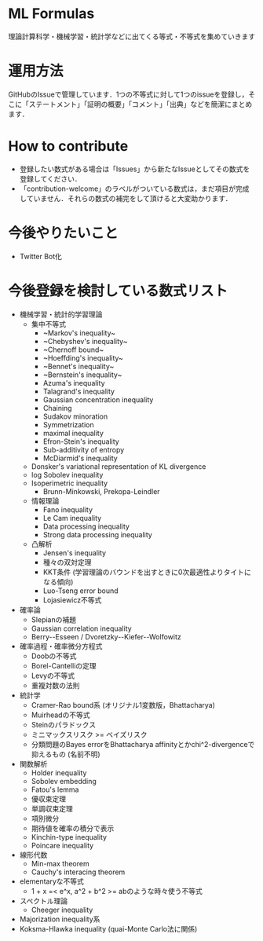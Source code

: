# ML Formulas
理論計算科学・機械学習・統計学などに出てくる等式・不等式を集めていきます

# 運用方法

GitHubのIssueで管理しています．1つの不等式に対して1つのissueを登録し，そこに「ステートメント」「証明の概要」「コメント」「出典」などを簡潔にまとめます．

# How to contribute

* 登録したい数式がある場合は「Issues」から新たなIssueとしてその数式を登録してください．
* 「contribution-welcome」のラベルがついている数式は，まだ項目が完成していません．それらの数式の補完をして頂けると大変助かります．

# 今後やりたいこと

* Twitter Bot化

# 今後登録を検討している数式リスト

* 機械学習・統計的学習理論
  * 集中不等式
    * ~Markov's inequality~
    * ~Chebyshev's inequality~
    * ~Chernoff bound~
    * ~Hoeffding's inequality~
    * ~Bennet's inequality~
    * ~Bernstein's inequality~
    * Azuma's inequality
    * Talagrand's inequality
    * Gaussian concentration inequality
    * Chaining
    * Sudakov minoration
    * Symmetrization
    * maximal inequality
    * Efron-Stein's inequality
    * Sub-additivity of entropy
    * McDiarmid's inequality
  * Donsker's variational representation of KL divergence
  * log Sobolev inequality
  * Isoperimetric inequality
    * Brunn-Minkowski, Prekopa-Leindler
  * 情報理論
    * Fano inequality
    * Le Cam inequality
    * Data processing inequality
    * Strong data processing inequality
  * 凸解析
    * Jensen's inequality
    * 種々の双対定理
    * KKT条件 (学習理論のバウンドを出すときに0次最適性よりタイトになる傾向)
    * Luo-Tseng error bound
    * Lojasiewicz不等式
* 確率論
  * Slepianの補題
  * Gaussian correlation inequality
  * Berry--Esseen / Dvoretzky--Kiefer--Wolfowitz
* 確率過程・確率微分方程式
  * Doobの不等式
  * Borel-Cantelliの定理
  * Levyの不等式
  * 重複対数の法則
* 統計学
  * Cramer-Rao bound系 (オリジナル1変数版，Bhattacharya)
  * Muirheadの不等式
  * Steinのパラドックス
  * ミニマックスリスク >= ベイズリスク
  * 分類問題のBayes errorをBhattacharya affinityとかchi^2-divergenceで抑えるもの (名前不明)
* 関数解析
  * Holder inequality
  * Sobolev embedding
  * Fatou's lemma
  * 優収束定理
  * 単調収束定理
  * 項別微分
  * 期待値を確率の積分で表示
  * Kinchin-type inequality
  * Poincare inequality
* 線形代数
  * Min-max theorem
  * Cauchy's interacing theorem
* elementaryな不等式
  * 1 + x =< e^x, a^2 + b^2 >= abのような時々使う不等式
* スペクトル理論
  * Cheeger inequality
* Majorization inequality系
* Koksma-Hlawka inequality (quai-Monte Carlo法に関係)
